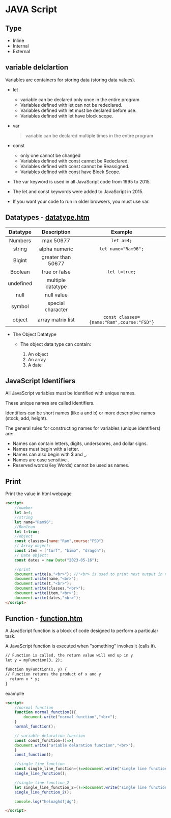# JAVA Script

## Type
- Inline
- Internal
- External


## variable delclartion
Variables are containers for storing data (storing data values).
- let 
    - variable can be declared only once in the entire program
    - Variables defined with let can not be redeclared.
    - Variables defined with let must be declared before use.
    - Variables defined with let have block scope.
- var
    > variable can be declared multiple times in the entire program
- const 
    - only one cannot be changed
    - Variables defined with const cannot be Redeclared.
    - Variables defined with const cannot be Reassigned.
    - Variables defined with const have Block Scope.

- The var keyword is used in all JavaScript code from 1995 to 2015.
- The let and const keywords were added to JavaScript in 2015.
- If you want your code to run in older browsers, you must use var.

## Datatypes - [datatype.htm](./datatype.htm)

| Datatype | Description| Example |
|:----------:|:----------:|:----------:|
| Numbers |max 50677|```let a=4;```|
| string |  alpha numeric  | ```let name="Ram96";```|
| Bigint| greater than 50677||
| Boolean | true or false |```let t=true;```  |
| undefined | multiple datatype| |
| null | null value | |
| symbol | special character||
| object | array matrix list |  ```const classes={name:"Ram",course:"FSD"}```  |

- The Object Datatype

    - The object data type can contain:

        1. An object
        2. An array
        3. A date



## JavaScript Identifiers

All JavaScript variables must be identified with unique names.

These unique names are called identifiers.

Identifiers can be short names (like a and b) or more descriptive names (stock, add, height).

The general rules for constructing names for variables (unique identifiers) are:

- Names can contain letters, digits, underscores, and dollar signs.
- Names must begin with a letter.
- Names can also begin with $ and _.
- Names are case sensitive .
- Reserved words(Key Words) cannot be used as names.

## Print
Print the value in html webpage 

```html
<script>
    //number
    let a=4;
    //string
    let name="Ram96";
    //Boolean
    let t=true;
    //object
    const classes={name:"Ram",course:"FSD"}
    // Array object:
    const item = ["turf", "bimo", "dragon"];
    // Date object:
    const dates = new Date("2023-05-16");

    //print
    document.write(a,"<br>"); //"<br> is used to print next output in next line below equalvant to "/n" in python
    document.write(name,"<br>");
    document.write(t,"<br>"); 
    document.write(classes,"<br>"); 
    document.write(item,"<br>");
    document.write(dates,"<br>");
</script>

```

## Function - [function.htm](./function.htm)
A JavaScript function is a block of code designed to perform a particular task.

A JavaScript function is executed when "something" invokes it (calls it).

```html
// Function is called, the return value will end up in y
let y = myFunction(3, 2);

function myFunction(x, y) {
// Function returns the product of x and y
  return x * y;
}
```

examplle
```html
<script>
    //normal function
    function normal_function(){
        document.write("normal function","<br>");
    }
    normal_function();

    // variable delaration function
    const const_function=()=>{
    document.write("ariable delaration function","<br>");
    }
    const_function();

    //single line function
    const single_line_function=()=>document.write("single line function","<br>");
    single_line_function();

    //single line function_2
    let single_line_function_2=()=>document.write("single line function let","<br>");
    single_line_function_2();

    console.log("heloaghdfjdg");

</script>

```